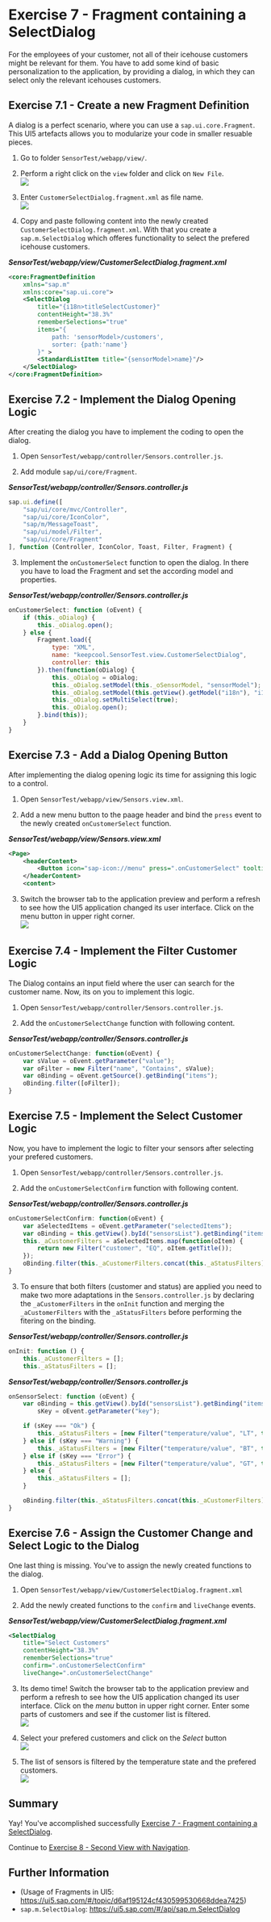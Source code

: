# Exercise 7 - Fragment containing a SelectDialog

For the employees of your customer, not all of their icehouse customers might be relevant for them. You have to add some kind of basic personalization to the application, by providing a dialog, in which they can select only the relevant icehouses customers.

## Exercise 7.1 - Create a new Fragment Definition

A dialog is a perfect scenario, where you can use a `sap.ui.core.Fragment`. This UI5 artefacts allows you to modularize your code in smaller resuable pieces.

1. Go to folder `SensorTest/webapp/view/`.

2. Perform a right click on the `view` folder and click on `New File`.
<br>![](images/07_01_0010.png)

3. Enter `CustomerSelectDialog.fragment.xml` as file name.
<br>![](images/07_01_0020.png)

4. Copy and paste following content into the newly created `CustomerSelectDialog.fragment.xml`. With that you create a `sap.m.SelectDialog` which offeres functionality to select the prefered icehouse customers.

***SensorTest/webapp/view/CustomerSelectDialog.fragment.xml***

````xml
<core:FragmentDefinition
    xmlns="sap.m"
    xmlns:core="sap.ui.core">
    <SelectDialog
        title="{i18n>titleSelectCustomer}"
        contentHeight="38.3%"
        rememberSelections="true"
        items="{
            path: 'sensorModel>/customers',
            sorter: {path:'name'}
        }" >
        <StandardListItem title="{sensorModel>name}"/>
    </SelectDialog>
</core:FragmentDefinition>
````

## Exercise 7.2 - Implement the Dialog Opening Logic

After creating the dialog you have to implement the coding to open the dialog.

1. Open `SensorTest/webapp/controller/Sensors.controller.js`.

2. Add module `sap/ui/core/Fragment`.

***SensorTest/webapp/controller/Sensors.controller.js***

````js
sap.ui.define([
	"sap/ui/core/mvc/Controller",
	"sap/ui/core/IconColor",
	"sap/m/MessageToast",
    "sap/ui/model/Filter",
    "sap/ui/core/Fragment"
], function (Controller, IconColor, Toast, Filter, Fragment) {
````

3. Implement the `onCustomerSelect` function to open the dialog. In there you have to load the Fragment and set the according model and properties.

***SensorTest/webapp/controller/Sensors.controller.js***

````js
onCustomerSelect: function (oEvent) {
    if (this._oDialog) {
        this._oDialog.open();
    } else {
        Fragment.load({
            type: "XML",
            name: "keepcool.SensorTest.view.CustomerSelectDialog",
            controller: this
        }).then(function(oDialog) {
            this._oDialog = oDialog;
            this._oDialog.setModel(this._oSensorModel, "sensorModel");
            this._oDialog.setModel(this.getView().getModel("i18n"), "i18n");
            this._oDialog.setMultiSelect(true);
            this._oDialog.open();
        }.bind(this));
    }
}
````

## Exercise 7.3 - Add a Dialog Opening Button
After implementing the dialog opening logic its time for assigning this logic to a control.

1. Open `SensorTest/webapp/view/Sensors.view.xml`.

2. Add a new menu button to the paage header and bind the `press` event to the newly created `onCustomerSelect` function.

***SensorTest/webapp/view/Sensors.view.xml***

````xml
<Page>
    <headerContent>
        <Button icon="sap-icon://menu" press=".onCustomerSelect" tooltip="Select Customer" />
    </headerContent>
    <content>
````

3. Switch the browser tab to the application preview and perform a refresh to see how the UI5 application changed its user interface. Click on the menu button in upper right corner.
<br>![](images/07_03_0010.png)

## Exercise 7.4 - Implement the Filter Customer Logic

The Dialog contains an input field where the user can search for the customer name.
Now, its on you to implement this logic.

1. Open `SensorTest/webapp/controller/Sensors.controller.js`. 

2. Add the `onCustomerSelectChange` function with following content.

***SensorTest/webapp/controller/Sensors.controller.js***

````js
onCustomerSelectChange: function(oEvent) {
    var sValue = oEvent.getParameter("value");
    var oFilter = new Filter("name", "Contains", sValue);
    var oBinding = oEvent.getSource().getBinding("items");
    oBinding.filter([oFilter]);
}
````

## Exercise 7.5 - Implement the Select Customer Logic

Now, you have to implement the logic to filter your sensors after selecting your prefered customers.

1. Open `SensorTest/webapp/controller/Sensors.controller.js`. 

2. Add the `onCustomerSelectConfirm` function with following content.

***SensorTest/webapp/controller/Sensors.controller.js***

````js
onCustomerSelectConfirm: function(oEvent) {
    var aSelectedItems = oEvent.getParameter("selectedItems");
    var oBinding = this.getView().byId("sensorsList").getBinding("items");
    this._aCustomerFilters = aSelectedItems.map(function(oItem) {
        return new Filter("customer", "EQ", oItem.getTitle());
    });
    oBinding.filter(this._aCustomerFilters.concat(this._aStatusFilters));
}
````

3. To ensure that both filters (customer and status) are applied you need to make two more adaptations in the `Sensors.controller.js` by declaring the `_aCustomerFilters` in the `onInit` function and merging the `_aCustomerFilters` with the `_aStatusFilters` before performing the fitering on the binding.

***SensorTest/webapp/controller/Sensors.controller.js***

````js
onInit: function () {
    this._aCustomerFilters = [];
    this._aStatusFilters = [];
````

***SensorTest/webapp/controller/Sensors.controller.js***

````js
onSensorSelect: function (oEvent) {
    var oBinding = this.getView().byId("sensorsList").getBinding("items"),
        sKey = oEvent.getParameter("key");

    if (sKey === "Ok") {
        this._aStatusFilters = [new Filter("temperature/value", "LT", this._oThreshold.warning, false)];
    } else if (sKey === "Warning") {
        this._aStatusFilters = [new Filter("temperature/value", "BT", this._oThreshold.warning, this._oThreshold.error, false)];
    } else if (sKey === "Error") {
        this._aStatusFilters = [new Filter("temperature/value", "GT", this._oThreshold.error, false)];
    } else {
        this._aStatusFilters = [];
    }

    oBinding.filter(this._aStatusFilters.concat(this._aCustomerFilters));
}
````

## Exercise 7.6 - Assign the Customer Change and Select Logic to the Dialog

One last thing is missing. You've to assign the newly created functions to the dialog.

1. Open `SensorTest/webapp/view/CustomerSelectDialog.fragment.xml`

2. Add the newly created functions to the `confirm` and `liveChange` events.

***SensorTest/webapp/view/CustomerSelectDialog.fragment.xml***

````xml
<SelectDialog
    title="Select Customers"
    contentHeight="38.3%"
    rememberSelections="true"
    confirm=".onCustomerSelectConfirm"
    liveChange=".onCustomerSelectChange"
````

3. Its demo time! Switch the browser tab to the application preview and perform a refresh to see how the UI5 application changed its user interface. Click on the *menu* button in upper right corner. Enter some parts of customers and see if the customer list is filtered.
<br>![](images/07_06_0010.png)

4. Select your prefered customers and click on the *Select* button
<br>![](images/07_06_0020.png)

5. The list of sensors is filtered by the temperature state and the prefered customers.
<br>![](images/07_06_0030.png)

## Summary

Yay! You've accomplished successfully [Exercise 7 - Fragment containing a SelectDialog](#exercise-7---fragment-containing-a-selectdialog).

Continue to [Exercise 8 - Second View with Navigation](../ex8/README.md).

## Further Information
* (Usage of Fragments in UI5: https://ui5.sap.com/#/topic/d6af195124cf430599530668ddea7425)
* `sap.m.SelectDialog`: https://ui5.sap.com/#/api/sap.m.SelectDialog